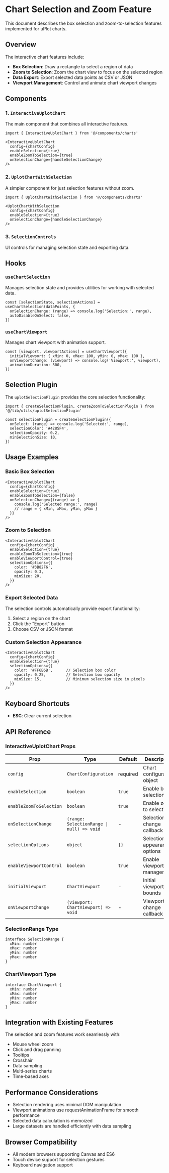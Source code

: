 # Chart Selection and Zoom Feature

This document describes the box selection and zoom-to-selection features implemented for uPlot charts.

## Overview

The interactive chart features include:
- **Box Selection**: Draw a rectangle to select a region of data
- **Zoom to Selection**: Zoom the chart view to focus on the selected region
- **Data Export**: Export selected data points as CSV or JSON
- **Viewport Management**: Control and animate chart viewport changes

## Components

### 1. `InteractiveUplotChart`
The main component that combines all interactive features.

```tsx
import { InteractiveUplotChart } from '@/components/charts'

<InteractiveUplotChart
  config={chartConfig}
  enableSelection={true}
  enableZoomToSelection={true}
  onSelectionChange={handleSelectionChange}
/>
```

### 2. `UplotChartWithSelection`
A simpler component for just selection features without zoom.

```tsx
import { UplotChartWithSelection } from '@/components/charts'

<UplotChartWithSelection
  config={chartConfig}
  enableSelection={true}
  onSelectionChange={handleSelectionChange}
/>
```

### 3. `SelectionControls`
UI controls for managing selection state and exporting data.

## Hooks

### `useChartSelection`
Manages selection state and provides utilities for working with selected data.

```tsx
const [selectionState, selectionActions] = useChartSelection(dataPoints, {
  onSelectionChange: (range) => console.log('Selection:', range),
  autoDisableOnSelect: false,
})
```

### `useChartViewport`
Manages chart viewport with animation support.

```tsx
const [viewport, viewportActions] = useChartViewport({
  initialViewport: { xMin: 0, xMax: 100, yMin: 0, yMax: 100 },
  onViewportChange: (viewport) => console.log('Viewport:', viewport),
  animationDuration: 300,
})
```

## Selection Plugin

The `uplotSelectionPlugin` provides the core selection functionality:

```tsx
import { createSelectionPlugin, createZoomToSelectionPlugin } from '@/lib/utils/uplotSelectionPlugin'

const selectionPlugin = createSelectionPlugin({
  onSelect: (range) => console.log('Selected:', range),
  selectionColor: '#4285F4',
  selectionOpacity: 0.2,
  minSelectionSize: 10,
})
```

## Usage Examples

### Basic Box Selection

```tsx
<InteractiveUplotChart
  config={chartConfig}
  enableSelection={true}
  enableZoomToSelection={false}
  onSelectionChange={(range) => {
    console.log('Selected range:', range)
    // range = { xMin, xMax, yMin, yMax }
  }}
/>
```

### Zoom to Selection

```tsx
<InteractiveUplotChart
  config={chartConfig}
  enableSelection={true}
  enableZoomToSelection={true}
  enableViewportControl={true}
  selectionOptions={{
    color: '#3B82F6',
    opacity: 0.3,
    minSize: 20,
  }}
/>
```

### Export Selected Data

The selection controls automatically provide export functionality:
1. Select a region on the chart
2. Click the "Export" button
3. Choose CSV or JSON format

### Custom Selection Appearance

```tsx
<InteractiveUplotChart
  config={chartConfig}
  enableSelection={true}
  selectionOptions={{
    color: '#FF6B6B',      // Selection box color
    opacity: 0.25,         // Selection box opacity
    minSize: 15,           // Minimum selection size in pixels
  }}
/>
```

## Keyboard Shortcuts

- **ESC**: Clear current selection

## API Reference

### InteractiveUplotChart Props

| Prop | Type | Default | Description |
|------|------|---------|-------------|
| `config` | `ChartConfiguration` | required | Chart configuration object |
| `enableSelection` | `boolean` | `true` | Enable box selection |
| `enableZoomToSelection` | `boolean` | `true` | Enable zoom to selection |
| `onSelectionChange` | `(range: SelectionRange \| null) => void` | - | Selection change callback |
| `selectionOptions` | `object` | `{}` | Selection appearance options |
| `enableViewportControl` | `boolean` | `true` | Enable viewport management |
| `initialViewport` | `ChartViewport` | - | Initial viewport bounds |
| `onViewportChange` | `(viewport: ChartViewport) => void` | - | Viewport change callback |

### SelectionRange Type

```tsx
interface SelectionRange {
  xMin: number
  xMax: number
  yMin: number
  yMax: number
}
```

### ChartViewport Type

```tsx
interface ChartViewport {
  xMin: number
  xMax: number
  yMin: number
  yMax: number
}
```

## Integration with Existing Features

The selection and zoom features work seamlessly with:
- Mouse wheel zoom
- Click and drag panning
- Tooltips
- Crosshair
- Data sampling
- Multi-series charts
- Time-based axes

## Performance Considerations

- Selection rendering uses minimal DOM manipulation
- Viewport animations use requestAnimationFrame for smooth performance
- Selected data calculation is memoized
- Large datasets are handled efficiently with data sampling

## Browser Compatibility

- All modern browsers supporting Canvas and ES6
- Touch device support for selection gestures
- Keyboard navigation support
